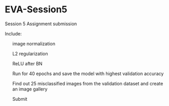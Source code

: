 # EVA-Session5
Session 5 Assignment submission

Include:
<ol>image normalization</ol>
<ol>L2 regularization</ol>
<ol>ReLU after BN</ol>
<ol>Run  for 40 epochs and save the model with highest validation accuracy</ol>
<ol>Find out 25 misclassified images from the validation dataset and create an image gallery</ol>
<ol>Submit</ol>

